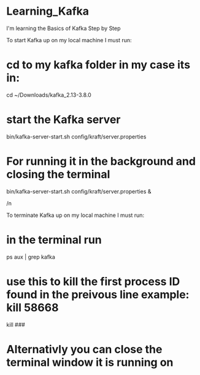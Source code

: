 # Learning_Kafka
I'm learning the Basics of Kafka Step by Step


To start Kafka up on my local machine I must run:
# cd to my kafka folder in my case its in:
cd ~/Downloads/kafka_2.13-3.8.0
# start the Kafka server
bin/kafka-server-start.sh config/kraft/server.properties

# For running it in the background and closing the terminal
bin/kafka-server-start.sh config/kraft/server.properties &

/n

To terminate Kafka up on my local machine I must run:
# in the terminal run
ps aux | grep kafka
# use this to kill the first process ID found in the preivous line example: kill 58668
kill ###
# Alternativly you can close the terminal window it is running on
